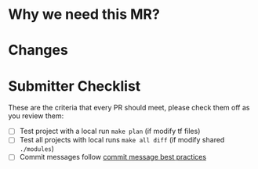 <!-- 🎉🎉🎉 Thank you for the MR!!! 🎉🎉🎉 -->

# Why we need this MR?

<!-- Describe your purpose here -->

# Changes

<!-- Describe your changes here- ideally you can get that description straight from
your descriptive commit message(s)! -->

# Submitter Checklist

These are the criteria that every PR should meet, please check them off as you
review them:

- [ ] Test project with a local run `make plan` (if modify tf files)
- [ ] Test all projects with local runs `make all diff` (if modify shared `./modules`)
- [ ] Commit messages follow [commit message best practices](https://github.com/tektoncd/community/blob/master/standards.md#commit-messages)
